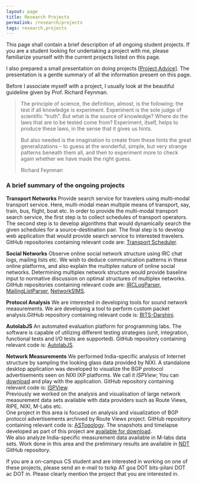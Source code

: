 ```yaml
---
layout: page
title: Research Projects
permalink: /research/projects
tags: research,projects
---
```


This page shall contain a brief description of all ongoing student projects. If you are a student looking for undertaking a project with me, please familiarize yourself with the current projects listed on this page.

I also prepared a small presentation on doing projects [[Project Advice](https://www.dropbox.com/s/b1tea4bpsd0fekd/project_advice.pdf?dl=1)]. The presentation is a gentle summary of all the information present on this page.

Before I associate myself with a project, I usually look at the beautiful guideline given by Prof. Richard Feynman.

> The principle of science, the definition, almost, is the following: the test if all knowledge is experiment. Experiment is the sole judge of scientific “truth”. But what is the source of knowledge? Where do the laws that are to be tested come from? Experiment, itself, helps to produce these laws, in the sense that it gives us hints.
>
> But also needed is the imagination to create from these hints the great generalizations – to guess at the wonderful, simple, but very strange patterns beneath them all, and then to experiment more to check again whether we have made the right guess.
>
> Richard Feynman

### A brief summary of the ongoing projects ###

**Transport Networks** Provide search service for travelers using multi-modal transport service. Here, multi-modal mean multiple means of transport, say, train, bus, flight, boat etc. In order to provide the multi-modal transport search service, the first step is to collect schedules of transport operators. The second step is to develop algorithms that would dynamically search the given schedules for a source-destination pair. The final step is to develop web application that would provide search service to interested travelers.  
GitHub repositories containing relevant code are: [Transport Scheduler](https://github.com/prasadtalasila/TransportScheduler).

**Social Networks** Observe online social network structure using IRC chat logs, mailing lists etc. We wish to deduce communication patterns in these online platforms, and also explain the multiplex nature of online social networks. Determining multiplex network structure would provide baseline input to normative discussion on optimal structures of multiplex networks. GitHub repositories containing relevant code are: [IRCLogParser](https://github.com/prasadtalasila/IRCLogParser), [MailingListParser](https://github.com/prasadtalasila/MailingListParser), [NetworkSIMS](https://github.com/prasadtalasila/NetworkSIMS).

**Protocol Analysis** We are interested in developing tools for sound network measurements. We are developing a tool to perform custom packet analysis.GitHub repository containing relevant code is: [BITS-Darshini](https://github.com/prasadtalasila/BITS-Darshini).

**AutolabJS** An automated evaluation platform for programming labs. The software is capable of utilizing different testing strategies (unit, integration, functional tests and I/O tests are supported). GitHub repository containing relevant code is: [AutolabJS](https://github.com/AutolabJS/AutolabJS).

**Network Measurements** We performed India-specific analysis of Internet structure by sampling the looking glass data provided by NIXI. A standalone desktop application was developed to visualize the BGP protocol advertisements seen on NIXI IXP platforms. We call it _ISPView_; You can [download](https://www.dropbox.com/sh/miv96rejesop5gm/AAC9e60sVU4XIyo2kW0ZF7gJa?dl=0) and play with the application. GitHub repository containing relevant code is: [ISPView](https://github.com/prasadtalasila/ISPView).  
Previously we worked on the analysis and visualisation of large network measurement data sets available with data providers such as Route Views, RIPE, NIXI, M-Labs etc.  
One project in this area is focused on analysis and visualization of BGP protocol advertisements archived by Route Views project. GitHub repository containing relevant code is:&nbsp;[ASTopology](https://github.com/prasadtalasila/ASTopology). The snapshots and timelapse developed as part of this project are [available for download](https://www.dropbox.com/sh/nmuqt04obmxglkn/AABwKDgEZYAQmSoLG46SobYia?dl=0).  
We also analyze India-specific measurement data available in M-labs data sets. Work done in this area and the preliminary results are available in [NDT](https://github.com/prasadtalasila/NDT) GitHub repository.

If you are a on-campus CS student and are interested in working on one of these projects, please send an e-mail to tsrkp AT goa DOT bits-pilani DOT ac DOT in. Please clearly mention the project that you are interested in.
